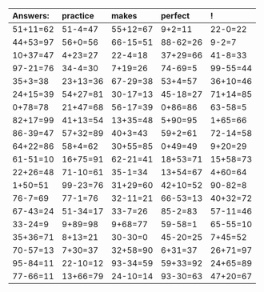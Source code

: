 | Answers: | practice | makes | perfect | ! |
| :--- | :--- | :--- | :--- | :--- |
| 51+11=62 | 51-4=47 | 55+12=67 | 9+2=11 | 22-0=22 | 
| 44+53=97 | 56+0=56 | 66-15=51 | 88-62=26 | 9-2=7 | 
| 10+37=47 | 4+23=27 | 22-4=18 | 37+29=66 | 41-8=33 | 
| 97-21=76 | 34-4=30 | 7+19=26 | 74-69=5 | 99-55=44 | 
| 35+3=38 | 23+13=36 | 67-29=38 | 53+4=57 | 36+10=46 | 
| 24+15=39 | 54+27=81 | 30-17=13 | 45-18=27 | 71+14=85 | 
| 0+78=78 | 21+47=68 | 56-17=39 | 0+86=86 | 63-58=5 | 
| 82+17=99 | 41+13=54 | 13+35=48 | 5+90=95 | 1+65=66 | 
| 86-39=47 | 57+32=89 | 40+3=43 | 59+2=61 | 72-14=58 | 
| 64+22=86 | 58+4=62 | 30+55=85 | 0+49=49 | 9+20=29 | 
| 61-51=10 | 16+75=91 | 62-21=41 | 18+53=71 | 15+58=73 | 
| 22+26=48 | 71-10=61 | 35-1=34 | 13+54=67 | 4+60=64 | 
| 1+50=51 | 99-23=76 | 31+29=60 | 42+10=52 | 90-82=8 | 
| 76-7=69 | 77-1=76 | 32-11=21 | 66-53=13 | 40+32=72 | 
| 67-43=24 | 51-34=17 | 33-7=26 | 85-2=83 | 57-11=46 | 
| 33-24=9 | 9+89=98 | 9+68=77 | 59-58=1 | 65-55=10 | 
| 35+36=71 | 8+13=21 | 30-30=0 | 45-20=25 | 7+45=52 | 
| 70-57=13 | 7+30=37 | 32+58=90 | 6+31=37 | 26+71=97 | 
| 95-84=11 | 22-10=12 | 93-34=59 | 59+33=92 | 24+65=89 | 
| 77-66=11 | 13+66=79 | 24-10=14 | 93-30=63 | 47+20=67 | 
